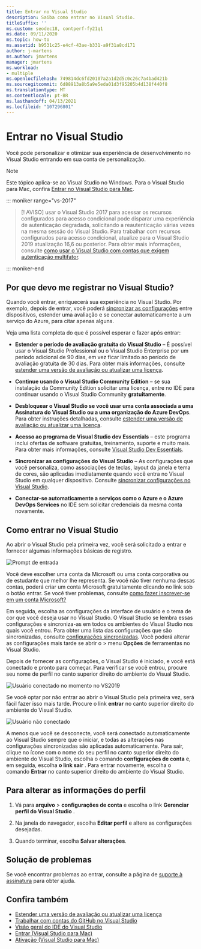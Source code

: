 ```yaml
---
title: Entrar no Visual Studio
description: Saiba como entrar no Visual Studio.
titleSuffix: ''
ms.custom: seodec18, contperf-fy21q1
ms.date: 09/11/2020
ms.topic: how-to
ms.assetid: b9531c25-e4cf-43ae-b331-a9f31a8cd171
author: j-martens
ms.author: jmartens
manager: jmartens
ms.workload:
- multiple
ms.openlocfilehash: 749814dc6fd20107a2a1d2d5c0c26c7a4bad421b
ms.sourcegitcommit: 6d88913a8b5a9e5eda01d3f95205b4d138f440f8
ms.translationtype: MT
ms.contentlocale: pt-BR
ms.lasthandoff: 04/13/2021
ms.locfileid: "107296801"
---
```

# <a name="sign-in-to-visual-studio"></a>Entrar no Visual Studio

Você pode personalizar e otimizar sua experiência de desenvolvimento no Visual Studio entrando em sua conta de personalização.

> [!NOTE]
> Este tópico aplica-se ao Visual Studio no Windows. Para o Visual Studio para Mac, confira [Entrar no Visual Studio para Mac](/visualstudio/mac/signing-in).

::: moniker range="vs-2017"

> [! AVISO] usar o Visual Studio 2017 para acessar os recursos configurados para acesso condicional pode disparar uma experiência de autenticação degradada, solicitando a reautenticação várias vezes na mesma sessão do Visual Studio. 
> Para trabalhar com recursos configurados para acesso condicional, atualize para o Visual Studio 2019 atualização 16,6 ou posterior. Para obter mais informações, consulte [como usar o Visual Studio com contas que exigem autenticação multifator](work-with-multi-factor-authentication.md).

::: moniker-end

## <a name="why-should-i-sign-in-to-visual-studio"></a>Por que devo me registrar no Visual Studio?

Quando você entrar, enriquecerá sua experiência no Visual Studio. Por exemplo, depois de entrar, você poderá [sincronizar as configurações](synchronized-settings-in-visual-studio.md) entre dispositivos, estender uma avaliação e se conectar automaticamente a um serviço do Azure, para citar apenas alguns.

Veja uma lista completa do que é possível esperar e fazer após entrar:
- **Estender o período de avaliação gratuita do Visual Studio** – É possível usar o Visual Studio Professional ou o Visual Studio Enterprise por um período adicional de 90 dias, em vez ficar limitado ao período de avaliação gratuita de 30 dias. Para obter mais informações, consulte [estender uma versão de avaliação ou atualizar uma licença](../ide/how-to-unlock-visual-studio.md).

- **Continue usando o Visual Studio Community Edition** – se sua instalação da Community Edition solicitar uma licença, entre no IDE para continuar usando o Visual Studio Community **gratuitamente**. 

- **Desbloquear o Visual Studio se você usar uma conta associada a uma Assinatura do Visual Studio ou a uma organização do Azure DevOps**. Para obter instruções detalhadas, consulte [estender uma versão de avaliação ou atualizar uma licença](../ide/how-to-unlock-visual-studio.md).

- **Acesso ao programa de Visual Studio dev Essentials** – este programa inclui ofertas de software gratuitas, treinamento, suporte e muito mais. Para obter mais informações, consulte [Visual Studio Dev Essentials](https://visualstudio.microsoft.com/dev-essentials/).

- **Sincronizar as configurações do Visual Studio** – As configurações que você personaliza, como associações de teclas, layout da janela e tema de cores, são aplicadas imediatamente quando você entra no Visual Studio em qualquer dispositivo. Consulte [sincronizar configurações no Visual Studio](../ide/synchronized-settings-in-visual-studio.md).

- **Conectar-se automaticamente a serviços como o Azure e o Azure DevOps Services** no IDE sem solicitar credenciais da mesma conta novamente.

## <a name="how-to-sign-in-to-visual-studio"></a>Como entrar no Visual Studio

Ao abrir o Visual Studio pela primeira vez, você será solicitado a entrar e fornecer algumas informações básicas de registro.

![Prompt de entrada](../ide/media/vs2019_signinpopup.png)

Você deve escolher uma conta da Microsoft ou uma conta corporativa ou de estudante que melhor lhe representa. Se você não tiver nenhuma dessas contas, poderá criar um conta Microsoft gratuitamente clicando no link sob o botão entrar. Se você tiver problemas, consulte [como fazer inscrever-se em um conta Microsoft?](https://support.microsoft.com/help/4026324/microsoft-account-how-to-create)

Em seguida, escolha as configurações da interface de usuário e o tema de cor que você deseja usar no Visual Studio. O Visual Studio se lembra essas configurações e sincroniza-as em todos os ambientes do Visual Studio nos quais você entrou. Para obter uma lista das configurações que são sincronizadas, consulte [configurações sincronizadas](../ide/synchronized-settings-in-visual-studio.md). Você poderá alterar as configurações mais tarde se abrir o   >  menu **Opções** de ferramentas no Visual Studio.

Depois de fornecer as configurações, o Visual Studio é iniciado, e você está conectado e pronto para começar. Para verificar se você entrou, procure seu nome de perfil no canto superior direito do ambiente do Visual Studio.

![Usuário conectado no momento no VS2019](../ide/media/vs2019_username.png)

Se você optar por não entrar ao abrir o Visual Studio pela primeira vez, será fácil fazer isso mais tarde. Procure o link **entrar** no canto superior direito do ambiente do Visual Studio.

![Usuário não conectado](../ide/media/vs2019_usernotsignedin.png)

A menos que você se desconecte, você será conectado automaticamente ao Visual Studio sempre que o iniciar, e todas as alterações nas configurações sincronizadas são aplicadas automaticamente. Para sair, clique no ícone com o nome do seu perfil no canto superior direito do ambiente do Visual Studio, escolha o comando **configurações de conta** e, em seguida, escolha **o link sair** . Para entrar novamente, escolha o comando **Entrar** no canto superior direito do ambiente do Visual Studio.

## <a name="to-change-your-profile-information"></a>Para alterar as informações do perfil

1. Vá para **arquivo**  >  **configurações de conta** e escolha o link **Gerenciar perfil do Visual Studio** .

1. Na janela do navegador, escolha **Editar perfil** e altere as configurações desejadas.

1. Quando terminar, escolha **Salvar alterações**.

## <a name="troubleshooting"></a>Solução de problemas

Se você encontrar problemas ao entrar, consulte a página de [suporte à assinatura](https://visualstudio.microsoft.com/subscriptions/support/) para obter ajuda.

## <a name="see-also"></a>Confira também

* [Estender uma versão de avaliação ou atualizar uma licença](../ide/how-to-unlock-visual-studio.md)
* [Trabalhar com contas do GitHub no Visual Studio](../ide/work-with-github-accounts.md)
* [Visão geral do IDE do Visual Studio](../get-started/visual-studio-ide.md)
* [Entrar (Visual Studio para Mac)](/visualstudio/mac/signing-in)
* [Ativação (Visual Studio para Mac)](/visualstudio/mac/activation)
